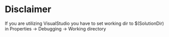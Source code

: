 # Disclaimer
If you are utilizing VisualStudio you have to set working dir to $(SolutionDir) in Properties -> Debugging -> Working directory 
